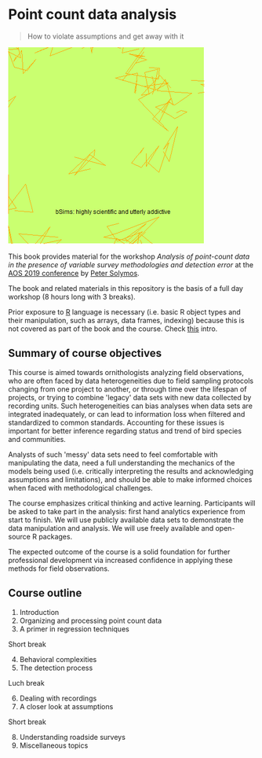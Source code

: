 # Point count data analysis

> How to violate assumptions and get away with it

![](_images/bsims.gif)

This book provides material for the workshop
*Analysis of point-count data in the presence of variable survey methodologies and detection error*
at the [AOS 2019 conference](https://amornithmeeting.org/)
by [Peter Solymos](http://peter.solymos.org).

The book and related materials in this repository is the basis of a
full day workshop (8 hours long with 3 breaks).

Prior exposure to [R](https://www.r-project.org/) language is necessary
(i.e. basic R object types and their manipulation, such as arrays, data frames, indexing)
because this is not covered as part of the book and the course.
Check [this](_etc/R-basics.pdf) intro.

## Summary of course objectives

This course is aimed towards ornithologists analyzing field observations,
who are often faced by data heterogeneities due to
field sampling protocols changing from one project to another,
or through time over the lifespan of projects, or trying to combine
'legacy' data sets with new data collected by recording units.
Such heterogeneities can bias analyses when data sets are integrated
inadequately, or can lead to information loss when filtered and standardized to
common standards. Accounting for these issues is important for better
inference regarding status and trend of bird species and communities.

Analysts of such 'messy' data sets need to feel comfortable
with manipulating the data, need a full understanding the mechanics of the
models being used (i.e. critically interpreting the results and acknowledging
assumptions and limitations), and should be able to make informed choices when
faced with methodological challenges.

The course emphasizes critical thinking and active learning.
Participants will be asked to take part in the analysis:
first hand analytics experience from start to finish.
We will use publicly available data sets to demonstrate the data manipulation
and analysis. We will use freely available and open-source R packages.

The expected outcome of the course is a solid foundation for further
professional development via increased confidence in applying these methods
for field observations.


## Course outline

1. Introduction
2. Organizing and processing point count data
3. A primer in regression techniques

Short break

4. Behavioral complexities
5. The detection process

Luch break

6. Dealing with recordings
7. A closer look at assumptions

Short break

8. Understanding roadside surveys
9. Miscellaneous topics

